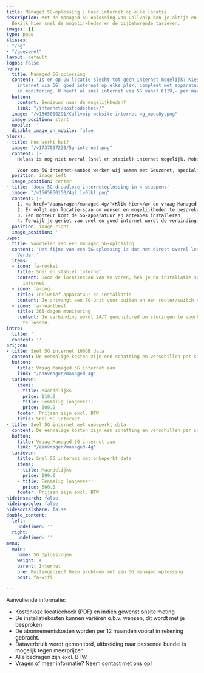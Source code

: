 ```yaml
---
title: Managed 5G-oplossing | Goed internet op elke locatie
description: Met de managed 5G-oplossing van Callvoip ben je altijd en overal bereikbaar.
  Bekijk hier snel de mogelijkheden en de bijbehorende tarieven.
images: []
type: page
aliases:
- "/5g"
- "/guezenet"
layout: default
logos: false
hero:
  title: Managed 5G-oplossing
  content: 'Is er op uw locatie slecht tot geen internet mogelijk? Kies dan voor draadloos
    internet via 5G: goed internet op elke plek, compleet met apparatuur, installatie
    en monitoring. U heeft al snel internet via 5G vanaf €119,- per maand. '
  button:
    content: Benieuwd naar de mogelijkheden?
    link: "/internet/postcodecheck/"
  image: "/v1565000291/Callvoip-website-internet-4g_mpec8y.png"
  image_position: start
  mobile: ''
  disable_image_on_mobile: false
blocks:
- title: Hoe werkt het?
  image: "/v1737037230/5g-internet.png"
  content: |-
    Helaas is nog niet overal (snel en stabiel) internet mogelijk. Mobiel internet via 5G is dan dé perfecte oplossing. 5G staat voor de vijfde generatie mobiele telecommunicatie en maakt snel internet door de lucht mogelijk. De Managed 5G-oplossing van Callvoip biedt een gebruiksklare verbinding: apparatuur, installatie, en de gewenste hoeveelheid data. Ook wordt je verbinding 24/7 beheerd om storingen snel op te lossen.

    Voor ons 5G internet-aanbod werken wij samen met Geuzenet, specialist in aanleg en beheer van 5G verbindingen. Veel bedrijven in heel Nederland werden reeds door hen van 5G internet voorzien.
  position: image_left
  image_position: center
- title: 'Jouw 5G draadloze internetoplossing in 4 stappen:'
  image: "/v1565860150/4g2_lv0lkl.png"
  content: |-
    1. <a href="/aanvragen/managed-4g/">Klik hier</a> en vraag Managed 5G internet aan
    2. Er volgt een locatie-scan om wensen en mogelijkheden te bespreken
    3. Een monteur komt de 5G-apparatuur en antennes installeren
    4. Terwijl je geniet van snel en goed internet wordt de verbinding 24/7 gemonitord
  position: image_right
  image_position: ''
usps:
  title: Voordelen van een managed 5G-oplossing
  content: 'Het fijne van een 5G-oplossing is dat het direct overal leverbaar is.
    Verder:'
  items:
  - icon: fa-rocket
    title: Snel en stabiel internet
    content: Door de locatiescan van te voren, heb je na installatie snel en stabiel
      internet.
  - icon: fa-cog
    title: Inclusief apparatuur en installatie
    content: Je ontvangt een 5G-unit voor buiten en een router/switch voor binnen.
  - icon: fa-heartbeat
    title: 365-dagen monitoring
    content: Je verbinding wordt 24/7 gemonitored om storingen te voorkomen én op
      te lossen.
intro:
  title: ''
  content: ''
prijzen:
- title: Snel 5G internet 100GB data
  content: De eenmalige kosten zijn een schatting en verschillen per situatie.
  button:
    title: Vraag Managed 5G internet aan
    link: "/aanvragen/managed-4g"
  tarieven:
    items:
    - title: Maandelijks
      price: 119.0
    - title: Eenmalig (ongeveer)
      price: 600.0
    footer: Prijzen zijn excl. BTW
    title: Snel 5G internet
- title: Snel 5G internet met onbeperkt data
  content: De eenmalige kosten zijn een schatting en verschillen per situatie.
  button:
    title: Vraag Managed 5G internet aan
    link: "/aanvragen/managed-4g"
  tarieven:
    title: Snel 5G internet met onbeperkt data
    items:
    - title: Maandelijks
      price: 199.0
    - title: Eenmalig (ongeveer)
      price: 600.0
    footer: Prijzen zijn excl. BTW
hideinsearch: false
hideingoogle: false
hidesocialshare: false
double_content:
  left:
    undefined: ''
  right:
    undefined: ''
menu:
  main:
    name: 5G Oplossingen
    weight: 4
    parent: Internet
    pre: Buitengebied? Geen probleem met een 5G managed oplossing
    post: fa-wifi

---
```

Aanvullende informatie:

* Kostenloze locatiecheck (PDF) en indien gewenst onsite meting
* De installatiekosten kunnen variëren o.b.v. wensen, dit wordt met je besproken
* De abonnementskosten worden per 12 maanden vooraf in rekening gebracht.
* Dataverbruik wordt gemonitord, uitbreiding naar passende bundel is mogelijk tegen meerprijzen
* Alle bedragen zijn excl. BTW.
* Vragen of meer informatie? Neem contact met ons op!
